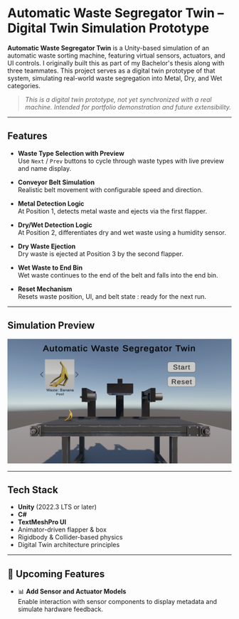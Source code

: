 # Automatic Waste Segregator Twin – Digital Twin Simulation Prototype

**Automatic Waste Segregator Twin** is a Unity-based simulation of an automatic waste sorting machine, featuring virtual sensors, actuators, and UI controls. I originally built this as part of my Bachelor's thesis along with three teammates. 
This project serves as a digital twin prototype of that system, simulating real-world waste segregation into Metal, Dry, and Wet categories.

> *This is a digital twin prototype, not yet synchronized with a real machine. Intended for portfolio demonstration and future extensibility.*

---

##  Features

-  **Waste Type Selection with Preview**  
  Use `Next` / `Prev` buttons to cycle through waste types with live preview and name display.

-  **Conveyor Belt Simulation**  
  Realistic belt movement with configurable speed and direction.

-  **Metal Detection Logic**  
  At Position 1, detects metal waste and ejects via the first flapper.

-  **Dry/Wet Detection Logic**  
  At Position 2, differentiates dry and wet waste using a humidity sensor.

-  **Dry Waste Ejection**  
  Dry waste is ejected at Position 3 by the second flapper.

-  **Wet Waste to End Bin**  
  Wet waste continues to the end of the belt and falls into the end bin.

-  **Reset Mechanism**  
  Resets waste position, UI, and belt state : ready for the next run.

---

##  Simulation Preview

![AWS Twin Preview](AWS_Twin.PNG)

---

##  Tech Stack

- **Unity** (2022.3 LTS or later)
- **C#**
- **TextMeshPro UI**
- Animator-driven flapper & box
- Rigidbody & Collider-based physics
- Digital Twin architecture principles

---

## 🧩 Upcoming Features

- 📊 **Add Sensor and Actuator Models**  
  Enable interaction with sensor components to display metadata and simulate hardware feedback.
